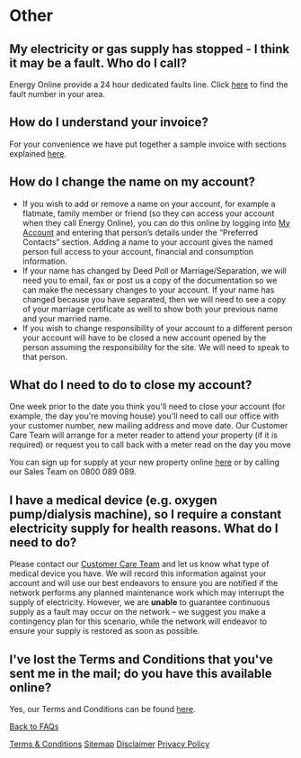 # Other
## My electricity or gas supply has stopped - I think it may be a fault. Who do I call?
Energy Online provide a 24 hour dedicated faults line. Click [here](http://www.energyonline.co.nz/Default.aspx?tabid=171) to find the fault number in your area.

## How do I understand your invoice?
For your convenience we have put together a sample invoice with sections explained [here](http://www.energyonline.co.nz/Default.aspx?tabid=115).

## How do I change the name on my account?
- If you wish to add or remove a name on your account, for example a flatmate, family member or friend (so they can access your account when they call Energy Online), you can do this online by logging into [My Account](http://www.energyonline.co.nz/Default.aspx?tabid=204) and entering that person’s details under the “Preferred Contacts” section. Adding a name to your account gives the named person full access to your account, financial and consumption information.
- If your name has changed by Deed Poll or Marriage/Separation, we will need you to email, fax or post us a copy of the documentation so we can make the necessary changes to your account. If your name has changed because you have separated, then we will need to see a copy of your marriage certificate as well to show both your previous name and your married name.
- If you wish to change responsibility of your account to a different person your account will have to be closed a new account opened by the person assuming the responsibility for the site. We will need to speak to that person.

## What do I need to do to close my account?
One week prior to the date you think you'll need to close your account (for example, the day you're moving house) you'll need to call our office with your customer number, new mailing address and move date. Our Customer Care Team will arrange for a meter reader to attend your property (if it is required) or request you to call back with a meter read on the day you move

You can sign up for supply at your new property online [here](http://www.energyonline.co.nz/Default.aspx?tabid=98) or by calling our Sales Team on 0800 089 089.

## I have a medical device (e.g. oxygen pump/dialysis machine), so I require a constant electricity supply for health reasons. What do I need to do?
Please contact our [Customer Care Team](http://www.energyonline.co.nz/Default.aspx?tabid=66) and let us know what type of medical device you have. We will record this information against your account and will use our best endeavors to ensure you are notified if the network performs any planned maintenance work which may interrupt the supply of electricity. However, we are **unable** to guarantee continuous supply as a fault may occur on the network – we suggest you make a contingency plan for this scenario, while the network will endeavor to ensure your supply is restored as soon as possible.

## I've lost the Terms and Conditions that you've sent me in the mail; do you have this available online?
Yes, our Terms and Conditions can be found [here](http://www.energyonline.co.nz/Default.aspx?tabid=169).





[Back to FAQs](http://www.energyonline.co.nz/residential/residential_faqs)


[Terms & Conditions](http://www.energyonline.co.nz/terms)
[Sitemap](http://www.energyonline.co.nz/home/site_map)
[Disclaimer](http://www.energyonline.co.nz/home/site_map/disclaimer)
[Privacy Policy](http://www.energyonline.co.nz/home/site_map/privacy_policy)